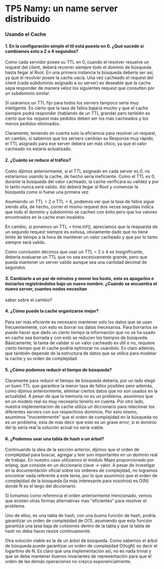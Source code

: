 # TP5 Namy: un name server distribuido

### Usando el Cache

#### 1. En la configuración simple el ttl está puesto en 0. ¿Qué sucede si cambiamos esto a 2 o 4 segundos?
Como cada servidor posee su TTL en 0, cuando el resolver resuelve un request del client, deberá recorrer siempre todo el dominio de búsqueda hasta llegar al Root. En una primera instancia la búsqueda debería ser así, ya que el resolver posee la cache vacía. Una vez cacheado el request del client (cada subdominio asignado a su server) es deseable que la cache sepa responder de manera veloz los siguientes request que consulten por un subdominio similar.

Si usáramos un TTL fijo para todos los servers tampoco seria muy inteligente. Es cierto que la tasa de fallos bajaría mucho y que el cache siempre podrá responder (hablando de un TTL grande) pero también es cierto que los request más pedidos deben ser los más cacheados y los menos pedidos eliminados.

Claramente, teniendo en cuenta solo la eficiencia para resolver un request, en cambio, si sabemos que los servers cambian su Response muy rápido, el TTL asignado para ese server deberá ser más chico, ya que el valor cacheado no estaría actualizado.

#### 2. ¿Cuánto se reduce el tráfico?
Como dijimos anteriormente, si el TTL asignado en cada server es 0, no estaríamos usando la cache, de hecho seria ineficiente. Como el TTL es 0, durante la búsqueda del valor cacheado, la cache verificara su validez y por lo tanto nunca será valido. Así deberá llegar al Root y comenzar la búsqueda como si fuese una primera vez.

Asumiendo un TTL = 2 o TTL = 4, podemos ver que la tasa de fallos sigue siendo alta, de hecho, correr el mismo request dos veces seguidas indica que todo el dominio y subdominio se cacheó con éxito pero que los valores encontrados en la cache eran invalidos.

En cambio, si ponemos un TTL = time:inf(), apreciamos que la respuesta de un segundo request siempre es exitosa, obviamente dado que no tiene limite de tiempo a la hora de mantener un valor cacheado y que por lo tanto siempre será valido.

Como conclusión decimos que usar un TTL = 2 o 4 es insignificante, debería evaluarse un TTL que no sea excesivamente grande, pero que pueda mantener un server valido aunque sea una cantidad decimal de segundos.


#### 3. Cambiarlo a un par de minutos y mover los hosts, esto es apagarlos e iniciarlos registrándolos bajo un nuevo nombre. ¿Cuándo se encuentra el nuevo server, cuantos nodos necesitan
saber sobre el cambio?


#### 4. ¿Cómo puede la cache organizarse mejor?
Para ser más eficiente es necesario mantener solo los datos que se usan frecuentemente, con esto es borrar los datos inecesarios. Para borrarlos se puede hacer que dado un cierto tiempo la información que no se ha usado en cache sea borrada y con estó se reducen los tiempos de búsqueda.
Básicamente, la tarea de validar si un valor cacheado es útil o no, requiere cierto tiempo que el cache podría optimizar no usándolo.
Es claro además, que también depende de la estructura de datos que se utilice para modelar la cache y su orden de complejidad.


#### 5. ¿Cómo podemos reducir el tiempo de búsqueda?
Claramente para reducir el tiempo de búsqueda debería, por un lado elegir un buen TTL que garantice la menor tasa de fallos posibles pero además, como dijimos anteriormente, eliminar ciertos datos que no son usados en la actualidad. A pesar de que la memoria no es un problema, asumimos que en un modelo real es muy necesario tenerlo en cuenta.
Por otro lado, nuestra implementación de cache utiliza un diccionario para relacionar los diferentes servers con sus respectivos dominios. Por esto mismo, asumimos "inocentemente" que el orden de complejidad en la búsqueda no es un problema, esta de más decir que esto es un grave error, si el dominio del tp sería real la solución actual no sería viable.


#### 6. ¿Podemos usar una tabla de hash o un árbol?
Continuando la idea de la sección anterior, dijimos que el orden de complejidad para buscar, agregar y leer son importantes en un dominio real de trabajo. En nuestro caso utilizamos el módulo Maps proporcionado por erlang, que consiste en un diccionario clave -> valor. A pesar de investigar en la documentación oficial sobre los ordenes de complejidad, no logramos encontrar nada referente a este tema, por lo que asumimos que el orden de complejidad de la búsqueda (la más interesante para nosotros) es O(N) donde N es el largo del diccionario.

Si tomamos como referencia el orden anteriormente mencionado, vemos que existen otras formas alternativas mas "eficientes" para resolver el problema.

Uno de ellos, es una tabla de hash, con una buena función de hash, podría garantizar un orden de complejidad de O(1), asumiendo que esta función garantiza una tasa baja de colisiones dentro de la tabla y que la tabla de hash no deba hacer resize continuamente.

Otra solución viable es la de un árbol de búsqueda. Como sabemos el árbol de búsqueda puede garantizar un orden de complejidad O(logN) es decir el logaritmo de N. Es claro que una implementación así, no es nada trivial y que se debe mantener buenos invariantes de representación para que el orden de las demás operaciones no crezca exponencialmente.
